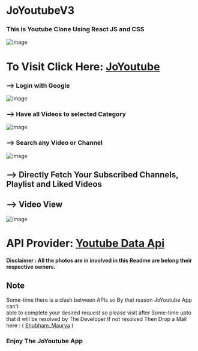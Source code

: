 # JoYoutubeV3 

 ### This is Youtube Clone Using React JS and CSS
 
 ![image](https://user-images.githubusercontent.com/65014926/217881437-4685abe0-9d85-442f-b976-152f37c48083.png)

 
 
# To Visit Click Here: <a href ="https://joyoutube.netlify.app/">JoYoutube</a>
 

 ### --> Login with Google

 ![image](https://user-images.githubusercontent.com/65014926/217882059-4b6f7ada-2c7f-4581-8957-151e496c07c9.png)


 ### --> Have all Videos to selected Category

![image](https://user-images.githubusercontent.com/65014926/217882551-3f788f04-cfd2-41ec-a8ef-039aa1b9e618.png)

 ### --> Search any Video or Channel

 ![image](https://user-images.githubusercontent.com/65014926/217883007-5d548f50-6e22-48ff-a533-8f2e061606e5.png)


 ## --> Directly Fetch Your Subscribed Channels, Playlist and Liked Videos


## --> Video View

![image](https://user-images.githubusercontent.com/65014926/217883503-82d56679-6738-4730-9174-69795e2318c3.png)


 
 # API Provider: <a href = "https://developers.google.com/youtube/v3/"> Youtube Data Api </a> 
         

#### Disclaimer : All the photos are in involved in this Readme are belong their respective owners.
   

 ## Note

    
 
   Some-time there is a clash between APIs so By that reason JoYoutube App can't  
   able to complete your desired request so please visit after Some-time upto that it will be resolved by The Developer
   If not resolved Then Drop a Mail here : ( <a href = "mailto:shubhammaurya996633+work@gmail.com"> Shubham_Maurya</a> )
 <h3>Enjoy The JoYoutube App</h3>


